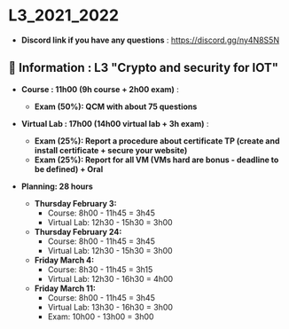 # L3_2021_2022

* **Discord link if you have any questions** : https://discord.gg/ny4N8S5N

## 📢 Information : L3 "Crypto and security for IOT"

* **Course : 11h00 (9h course + 2h00 exam)** : 
    * **Exam (50%): QCM with about 75 questions**

* **Virtual Lab : 17h00 (14h00 virtual lab + 3h exam)** :
    * **Exam (25%): Report a procedure about certificate TP (create and install certificate + secure your website)**
    * **Exam (25%): Report for all VM (VMs hard are bonus - deadline to be defined) + Oral**

* **Planning: 28 hours**
    * **Thursday February 3:**
        - Course: 8h00 - 11h45 = 3h45
        - Virtual Lab: 12h30 - 15h30 = 3h00
    * **Thursday February 24:**
        - Course: 8h00 - 11h45 = 3h45
        - Virtual Lab: 12h30 - 15h30 = 3h00
    * **Friday March 4:**
        - Course: 8h30 - 11h45 = 3h15
        - Virtual Lab: 12h30 - 16h30 = 4h00
    * **Friday March 11:**
        - Course: 8h00 - 11h45 = 3h45
        - Virtual Lab: 13h30 - 16h30 = 3h00
        - Exam: 10h00 - 13h00 = 3h00
